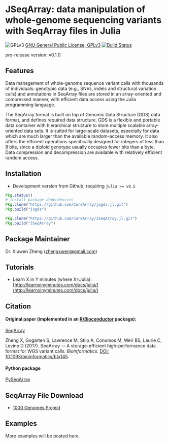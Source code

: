 JSeqArray: data manipulation of whole-genome sequencing variants with SeqArray files in Julia
===

![GPLv3](http://www.gnu.org/graphics/gplv3-88x31.png)
[GNU General Public License, GPLv3](http://www.gnu.org/copyleft/gpl.html)
[![Build Status](https://travis-ci.org/CoreArray/JSeqArray.png)](https://travis-ci.org/CoreArray/JSeqArray)

pre-release version: v0.1.0


## Features

Data management of whole-genome sequence variant calls with thousands of individuals: genotypic data (e.g., SNVs, indels and structural variation calls) and annotations in SeqArray files are stored in an array-oriented and compressed manner, with efficient data access using the Julia programming language.

The SeqArray format is built on top of Genomic Data Structure (GDS) data format, and defines required data structure. GDS is a flexible and portable data container with hierarchical structure to store multiple scalable array-oriented data sets. It is suited for large-scale datasets, especially for data which are much larger than the available random-access memory. It also offers the efficient operations specifically designed for integers of less than 8 bits, since a diploid genotype usually occupies fewer bits than a byte. Data compression and decompression are available with relatively efficient random access.


## Installation

* Development version from Github, requiring `julia >= v0.5`
```julia
Pkg.status()
# install package dependencies
Pkg.clone("https://github.com/CoreArray/jugds.jl.git")
Pkg.build("jugds")

Pkg.clone("https://github.com/CoreArray/JSeqArray.jl.git")
Pkg.build("JSeqArray")
```


## Package Maintainer

Dr. Xiuwen Zheng ([zhengxwen@gmail.com](zhengxwen@gmail.com))


## Tutorials

* Learn X in Y minutes (where X=Julia): [http://learnxinyminutes.com/docs/julia/](http://learnxinyminutes.com/docs/julia/)


## Citation

#### Original paper (implemented in an [R/Bioconductor](http://bioconductor.org/packages/SeqArray) package):

[SeqArray](http://bioconductor.org/packages/SeqArray)

Zheng X, Gogarten S, Lawrence M, Stilp A, Conomos M, Weir BS, Laurie C, Levine D (2017). SeqArray -- A storage-efficient high-performance data format for WGS variant calls. *Bioinformatics*. [DOI: 10.1093/bioinformatics/btx145](http://dx.doi.org/10.1093/bioinformatics/btx145).

#### Python package

[PySeqArray](https://github.com/CoreArray/PySeqArray)



## SeqArray File Download

* [1000 Genomes Project](http://bochet.gcc.biostat.washington.edu/seqarray/1000genomes)


## Examples

More examples will be posted here.
